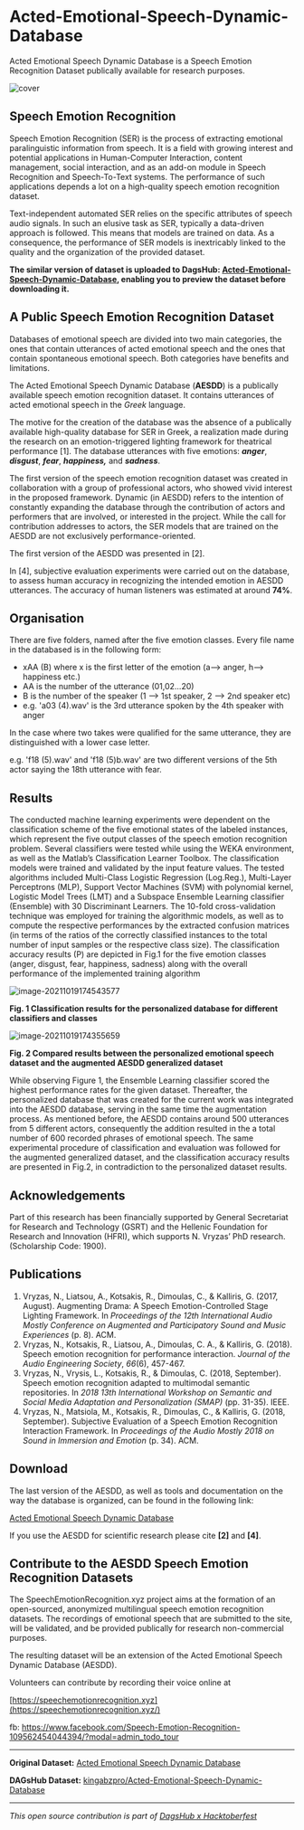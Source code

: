 # Acted-Emotional-Speech-Dynamic-Database

Acted Emotional Speech Dynamic Database is a Speech Emotion Recognition Dataset publically available for research purposes.

![cover](https://i0.wp.com/m3c.web.auth.gr/wp-content/uploads/2020/11/Asset-3pale.png?w=435)

## Speech Emotion Recognition

Speech Emotion Recognition (SER) is the process of extracting emotional paralinguistic information from speech. It is a field with growing interest and potential applications in Human-Computer Interaction, content management, social interaction, and as an add-on module in Speech Recognition and Speech-To-Text systems. The performance of such applications depends a lot on a high-quality speech emotion recognition dataset.

Text-independent automated SER relies on the specific attributes of speech audio signals. In such an elusive task as SER, typically a data-driven approach is followed. This means that models are trained on data. As a consequence, the performance of SER models is inextricably linked to the quality and the organization of the provided dataset.

**The similar version of dataset is uploaded to DagsHub: [Acted-Emotional-Speech-Dynamic-Database](https://dagshub.com/kingabzpro/Acted-Emotional-Speech-Dynamic-Database), enabling you to preview the dataset before downloading it.**

## A Public Speech Emotion Recognition Dataset

Databases of emotional speech are divided into two main categories, the ones that contain utterances of acted emotional speech and the ones that contain spontaneous emotional speech. Both categories have benefits and limitations.

The Acted Emotional Speech Dynamic Database (**AESDD**) is a publically available speech emotion recognition dataset. It contains utterances of acted emotional speech in the *Greek* language.

The motive for the creation of the database was the absence of a publically available high-quality database for SER in Greek, a realization made during the research on an emotion-triggered lighting framework for theatrical performance [1]. The database utterances with five emotions: ***anger***, ***disgust***, ***fear***, ***happiness,*** and ***sadness***.

The first version of the speech emotion recognition dataset was created in collaboration with a group of professional actors, who showed vivid interest in the proposed framework. Dynamic (in AESDD) refers to the intention of constantly expanding the database through the contribution of actors and performers that are involved, or interested in the project. While the call for contribution addresses to actors, the SER models that are trained on the AESDD are not exclusively performance-oriented.

The first version of the AESDD was presented in [2].

In [4], subjective evaluation experiments were carried out on the database, to assess human accuracy in recognizing the intended emotion in AESDD utterances. The accuracy of human listeners was estimated at around **74%**.

## Organisation 

There are five folders, named after the five emotion classes.
Every file name in the databased is in the following form:

- xAA (B) where x is the first letter of the emotion (a--> anger, h--> happiness etc.)
- AA is the number of the utterance (01,02...20)
- B is the number of the speaker (1 --> 1st speaker, 2 --> 2nd speaker etc)
- e.g. 'a03 (4).wav' is the 3rd utterance spoken by the 4th speaker with anger

In the case where two takes were qualified for the same utterance, they are distinguished with a lower case letter.

e.g. 'f18 (5).wav' and 'f18 (5)b.wav' are two different versions of the 5th actor saying the 18th utterance with fear.

## Results

 The conducted machine learning experiments were dependent on the classification scheme of the five emotional states of the  labeled instances, which represent the five output classes of the speech emotion recognition problem. Several classifiers were tested while using the WEKA environment, as well as the Matlab’s Classification Learner Toolbox.  The classification models were trained and validated by the input feature values. The tested algorithms included Multi-Class  Logistic Regression (Log.Reg.), Multi-Layer Perceptrons (MLP), Support Vector Machines (SVM) with polynomial kernel,  Logistic Model Trees (LMT) and a Subspace Ensemble Learning classifier (Ensemble) with 30 Discriminant Learners. The 10-fold  cross-validation technique was employed for training the algorithmic models, as well as to compute the respective performances by  the extracted confusion matrices (in terms of the ratios of the correctly classified instances to the total number of input samples or  the respective class size). The classification accuracy results (P) are depicted in Fig.1 for the five emotion classes (anger, disgust,  fear, happiness, sadness) along with the overall performance of the implemented training algorithm

![image-20211019174543577](https://dagshub.com/kingabzpro/Acted-Emotional-Speech-Dynamic-Database/raw/master/asset/image1.png)

**Fig. 1 Classification results for the personalized database for different classifiers and classes**

![image-20211019174355659](https://dagshub.com/kingabzpro/Acted-Emotional-Speech-Dynamic-Database/raw/master/asset/image2.png)

**Fig. 2 Compared results between the personalized emotional speech dataset and the augmented AESDD generalized dataset**

While observing Figure 1, the Ensemble Learning classifier scored the highest performance rates for the given dataset.  Thereafter, the personalized database that was created for the current work was integrated into the AESDD database, serving in  the same time the augmentation process. As mentioned before, the AESDD contains around 500 utterances from 5 different  actors, consequently the addition resulted in the a total number of 600 recorded phrases of emotional speech. The same  experimental procedure of classification and evaluation was followed for the augmented generalized dataset, and the  classification accuracy results are presented in Fig.2, in contradiction to the personalized dataset results.

## Acknowledgements

Part of this research has been financially supported by General Secretariat for Research and Technology (GSRT) and the  Hellenic Foundation for Research and Innovation (HFRI), which supports N. Vryzas’ PhD research. (Scholarship Code: 1900).

## Publications

1. Vryzas, N., Liatsou, A., Kotsakis, R., Dimoulas, C., & Kalliris, G. (2017, August). Augmenting Drama: A Speech Emotion-Controlled Stage Lighting Framework. In *Proceedings of the 12th International Audio Mostly Conference on Augmented and Participatory Sound and Music Experiences* (p. 8). ACM.
2. Vryzas, N., Kotsakis, R., Liatsou, A., Dimoulas, C. A., & Kalliris, G. (2018). Speech emotion recognition for performance interaction. *Journal of the Audio Engineering Society*, *66*(6), 457-467.
3. Vryzas, N., Vrysis, L., Kotsakis, R., & Dimoulas, C. (2018, September). Speech emotion recognition adapted to multimodal semantic repositories. In *2018 13th International Workshop on Semantic and Social Media Adaptation and Personalization (SMAP)* (pp. 31-35). IEEE.
4. Vryzas, N., Matsiola, M., Kotsakis, R., Dimoulas, C., & Kalliris, G. (2018, September). Subjective Evaluation of a Speech Emotion Recognition Interaction Framework. In *Proceedings of the Audio Mostly 2018 on Sound in Immersion and Emotion* (p. 34). ACM.

## Download

The last version of the AESDD, as well as tools and documentation on the way the database is organized, can be found in the following link:

[Acted Emotional Speech Dynamic Database](https://mega.nz/#F!0ShVXY7C!-73kVoK05OjTPEA95UUvMw)

If you use the AESDD for scientific research please cite **[2]** and **[4]**.

## Contribute to the AESDD Speech Emotion Recognition Datasets

The SpeechEmotionRecognition.xyz project aims at the formation of an open-sourced, anonymized multilingual speech emotion recognition datasets. The recordings of emotional speech that are submitted to the site, will be validated, and be provided publically for research non-commercial purposes.

The resulting dataset will be an extension of the Acted Emotional Speech Dynamic Database (AESDD).

Volunteers can contribute by recording their voice online at

[https://speechemotionrecognition.xyz](https://speechemotionrecognition.xyz/)

fb: https://www.facebook.com/Speech-Emotion-Recognition-109562454044394/?modal=admin_todo_tour

---

**Original Dataset:** [Acted Emotional Speech Dynamic Database](https://mega.nz/#F!0ShVXY7C!-73kVoK05OjTPEA95UUvMw)

**DAGsHub Dataset:** [kingabzpro/Acted-Emotional-Speech-Dynamic-Database](https://dagshub.com/kingabzpro/Acted-Emotional-Speech-Dynamic-Database)

---

*This open source contribution is part of [DagsHub x Hacktoberfest](https://dagshub.com/blog/hacktoberfest-x-dagshub-2/)*